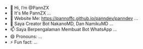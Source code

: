 - 👋 Hi, I’m @PannZX
- 👀 It's Me PannZX ...
- 🌱 Website Me: https://pannoffc.github.io/panndev/panndev ...
- 💞️ Saya Creator Bot NakanoMD, Dan NamikuMD ...
- 📫 Saya Berpengalaman Membuat Bot WhatsApp ...
- 😄 Pronouns: ...
- ⚡ Fun fact: ...

<!---
PannZX/PannZX is a ✨ special ✨ repository because its `README.md` (this file) appears on your GitHub profile.
You can click the Preview link to take a look at your changes.
--->
